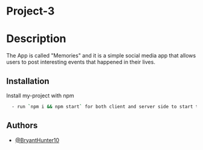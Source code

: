 # Project-3

# Description

The App is called "Memories" and it is a simple social media app that allows users to post interesting events that happened in their lives.

## Installation

Install my-project with npm

```bash
  - run `npm i && npm start` for both client and server side to start the app
```

## Authors

- [@BryantHunter10](https://github.com/BryantHunter10)
